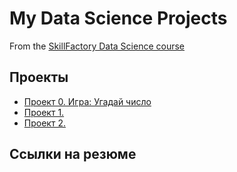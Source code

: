 # My Data Science Projects

From the [SkillFactory Data Science course](https://skillfactory.ru/data-scientist)

## Проекты

* [Проект 0. Игра: Угадай число](https://github.com/belovengineer/data_science_learn/project_0)
* [Проект 1. ]()
* [Проект 2. ]()

## Ссылки на резюме
